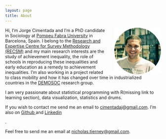 ```yaml
---
layout: page
title: About
---
```



<p>
<div style="width: auto">
<img src="/pics/personal_pic.png" alt="Me." style="float: right; width: 30%;max-height: 30%; PADDING-LEFT: 30px"/> 
<p>

<!-- above code nabbed from http://stackoverflow.com/questions/7177881/how-can-i-put-css-and-html-code-in-the-same-file and http://support2.constantcontact.com/articles/FAQ/3637 -->

<p>Hi, I’m Jorge Cimentada and I’m a PhD candidate in Sociology at <a href="https://www.upf.edu/en/web/politiques/home"> Pompeu Fabra University</a> in Barcelona, Spain. I belong to the <a href="https://www.upf.edu/survey/"> Research and Expertise Centre for Survey Methodology (RECSM)</a> and my main research interests are the study of achievement inequality, the role of schools in reproducing these inequalities and early education as a remedy to achievement inequalities. I’m also working in a project related to class mobility and how it has changed over time in industrialized countries in the <a href="https://www.upf.edu/web/demosoc/"> DEMOSOC</a> research group. <p>

<p> I am very passionate about statistical programming with R(missing link to learning section), data visualization, statistics and drums. <p>

<p> If you wish to contact me send me an email to <a href="mailto:cimentadaj@gmail.com"> cimentadaj@gmail.com</a>. I’m also on <a href= "https://github.com/cimentadaj"> Github </a> and <a href = "https://www.linkedin.com/in/jorge-cimentada-1740877a"/> Linkedin</a> <p>.

<p>Feel free to send me an email at <a href="mailto:nicholas.tierney@gmail.com">nicholas.tierney@gmail.com</a>.</p>
